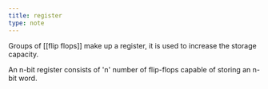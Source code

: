 ```yaml
---
title: register
type: note
---
```


Groups of [[flip flops]] make up a register, it is used to increase the storage capacity.

An n-bit register consists of 'n' number of flip-flops capable of storing an n-bit word.

